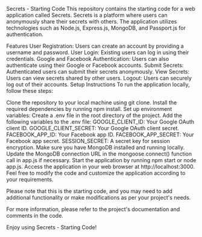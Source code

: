 Secrets - Starting Code
This repository contains the starting code for a web application called Secrets. Secrets is a platform where users can anonymously share their secrets with others. The application utilizes technologies such as Node.js, Express.js, MongoDB, and Passport.js for authentication.

Features
User Registration: Users can create an account by providing a username and password.
User Login: Existing users can log in using their credentials.
Google and Facebook Authentication: Users can also authenticate using their Google or Facebook accounts.
Submit Secrets: Authenticated users can submit their secrets anonymously.
View Secrets: Users can view secrets shared by other users.
Logout: Users can securely log out of their accounts.
Setup Instructions
To run the application locally, follow these steps:

Clone the repository to your local machine using git clone.
Install the required dependencies by running npm install.
Set up environment variables:
Create a .env file in the root directory of the project.
Add the following variables to the .env file:
GOOGLE_CLIENT_ID: Your Google OAuth client ID.
GOOGLE_CLIENT_SECRET: Your Google OAuth client secret.
FACEBOOK_APP_ID: Your Facebook app ID.
FACEBOOK_APP_SECRET: Your Facebook app secret.
SESSION_SECRET: A secret key for session encryption.
Make sure you have MongoDB installed and running locally.
Update the MongoDB connection URL in the mongoose.connect() function call in app.js if necessary.
Start the application by running npm start or node app.js.
Access the application in your web browser at http://localhost:3000.
Feel free to modify the code and customize the application according to your requirements.

Please note that this is the starting code, and you may need to add additional functionality or make modifications as per your project's needs.

For more information, please refer to the project's documentation and comments in the code.

Enjoy using Secrets - Starting Code!
